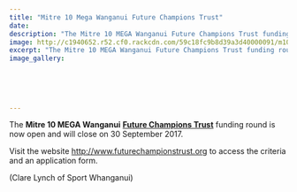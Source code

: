 ```yaml
---
title: "Mitre 10 Mega Wanganui Future Champions Trust"
date: 
description: "The Mitre 10 MEGA Wanganui Future Champions Trust funding round is now open and will close on 30 September 2017."
image: http://c1940652.r52.cf0.rackcdn.com/59c18fc9b8d39a3d40000091/m10-Future-trust-logo.jpg
excerpt: "The Mitre 10 MEGA Wanganui Future Champions Trust funding round is now open and will close on 30 September 2017."
image_gallery:
    
    
    
    
    
---
```


<p>The <strong>Mitre 10 MEGA Wanganui</strong>&nbsp;<strong><a href="http://c1940652.r52.cf0.rackcdn.com/59c18d72b8d39a3d4000008d/Funding-Round-is-Closing-blurb.pdf">Future Champions Trust</a></strong>&nbsp;funding round is now open and will close on 30 September 2017.</p>
<p>Visit the website&nbsp;<a href="http://www.futurechampionstrust.org/" target="_blank">http://www.futurechampionstrust.org</a>&nbsp;to access the criteria and an application form.</p>
<p>(Clare Lynch of Sport Whanganui)</p>

